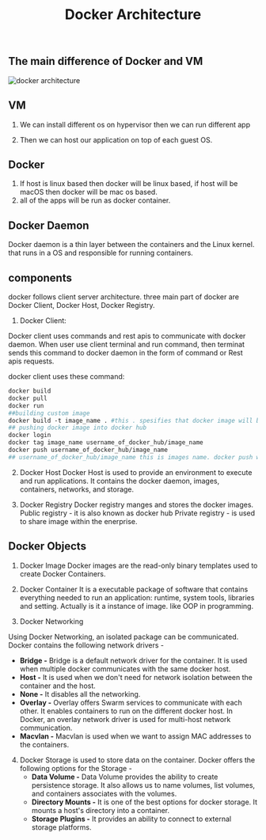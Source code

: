 <h1 align="center">Docker Architecture</h1> <br>


## The main difference of Docker and VM
![docker architecture](https://user-images.githubusercontent.com/93854636/183277319-42a39f40-0e56-46b0-8f4c-7f5cc124c518.gif)

## VM

1.  We can install different os on hypervisor then we can run different app

2. Then we can host our application on top of each guest OS.

## Docker
1. If host is linux based then docker will be linux based, if host will be macOS then docker will be mac os based.
2. all of the apps will be run as docker container. 

## Docker Daemon
Docker daemon is a thin layer between the containers and the Linux kernel. that runs in a OS and responsible for running containers.

## components
docker follows client server architecture. three main part of docker are Docker Client, Docker Host, Docker Registry. 

1. Docker Client:

Docker client uses commands and rest apis to communicate with docker daemon. When user use client terminal and run command, then terminat sends this command to docker daemon in the form of command or Rest apis requests.

docker client uses these command:
``` dockerfile
docker build
docker pull
docker run
##building custom image
docker build -t image_name . #this . spesifies that docker image will be created where docker command run
## pushing docker image into docker hub
docker login
docker tag image_name username_of_docker_hub/image_name
docker push username_of_docker_hub/image_name
## username_of_docker_hub/image_name this is images name. docker push work only username_of_docker_hub/image_name this strucure images name

```
2. Docker Host
Docker Host is used to provide an environment to execute and run applications. It contains the docker daemon, images, containers, networks, and storage.

3. Docker Registry
Docker registry manges and stores the docker images.
Public registry - it is also known as docker hub
Private registry - is used to share image within the enerprise.

## Docker Objects

1. Docker Image
    Docker images are the read-only binary templates used to create Docker Containers. 

2. Docker Container
    It is a executable package of software that contains everything needed to run an application: runtime, system tools, libraries and setting. Actually is it a instance of image. like OOP in programming.

3. Docker Networking

  Using Docker Networking, an isolated package can be communicated. Docker contains the following network drivers -

  - **Bridge -** Bridge is a default network driver for the container. It is used when multiple docker communicates with the same docker host.
  - **Host -** It is used when we don't need for network isolation between the container and the host.
  - **None -** It disables all the networking.
  - **Overlay -** Overlay offers Swarm services to communicate with each other. It enables containers to run on the different docker host. In Docker, an overlay network driver is used for multi-host network communication. 
  - **Macvlan -** Macvlan is used when we want to assign MAC addresses to the containers.

4. Docker Storage is used to store data on the container. Docker offers the following options for the Storage -
   - **Data Volume -** Data Volume provides the ability to create persistence storage. It also allows us to name volumes, list volumes, and containers associates with the volumes.
   - **Directory Mounts -** It is one of the best options for docker storage. It mounts a host's directory into a container.
   - **Storage Plugins -** It provides an ability to connect to external storage platforms.
